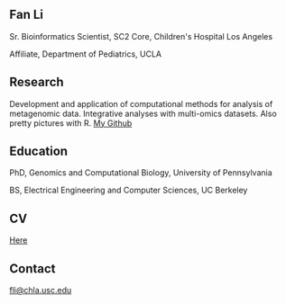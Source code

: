 ## Fan Li
Sr. Bioinformatics Scientist, SC2 Core, Children's Hospital Los Angeles

Affiliate, Department of Pediatrics, UCLA


## Research
Development and application of computational methods for analysis of metagenomic data. Integrative analyses with multi-omics datasets. Also pretty pictures with R. [My Github](github.com/fanli-gcb)

## Education
PhD, Genomics and Computational Biology, University of Pennsylvania

BS, Electrical Engineering and Computer Sciences, UC Berkeley

## CV
[Here]()

## Contact
[fli@chla.usc.edu](mailto:fli@chla.usc.edu)
